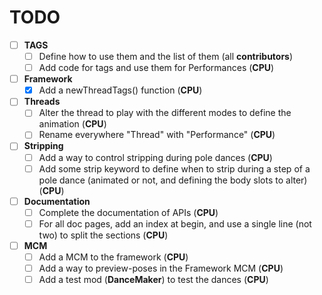 # TODO
- [ ] **TAGS**
    - [ ] Define how to use them and the list of them (all **contributors**)
    - [ ] Add code for tags and use them for Performances (**CPU**)
- [ ] **Framework**
    - [X] Add a newThreadTags() function (**CPU**)
- [ ] **Threads**
    - [ ] Alter the thread to play with the different modes to define the animation (**CPU**)
    - [ ] Rename everywhere "Thread" with "Performance" (**CPU**)
- [ ] **Stripping**
    - [ ] Add a way to control stripping during pole dances (**CPU**)
    - [ ] Add some strip keyword to define when to strip during a step of a pole dance (animated or not, and defining the body slots to alter) (**CPU**)
- [ ] **Documentation**
    - [ ] Complete the documentation of APIs (**CPU**)
    - [ ] For all doc pages, add an index at begin, and use a single line (not two) to split the sections (**CPU**)
- [ ] **MCM**
    - [ ] Add a MCM to the framework (**CPU**)
    - [ ] Add a way to preview-poses in the Framework MCM (**CPU**)
    - [ ] Add a test mod (__DanceMaker__) to test the dances (**CPU**)
